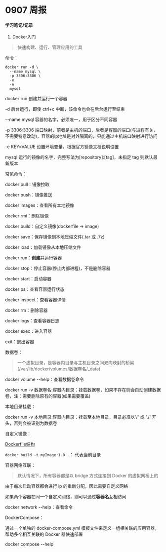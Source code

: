 # 0907 周报

#### 学习笔记/记录

1. Docker入门

> 快速构建、运行、管理应用的工具

命令：
```shell
docker run -d \
  --name mysql \
  -p 3306:3306 \
  -e
  -e
  mysql
```
docker run  创建并运行一个容器

-d 后台运行，即使 ctrl+c 中断，该命令也会在后台运行至结束

--name mysql 容器的名字，必须唯一，用于区分不同容器

-p 3306:3306 端口映射，前者是主机的端口，后者是容器的端口(与进程有关，不需要特意改动)，容器的ip地址是对外隔离的，只能通过主机端口映射进行访问

-e KEY=VALUE 设置环境变量，根据官方镜像文档说明设置

mysql 运行的镜像的名字，完整写法为[repository]:[tag]，未指定 tag 则默认最新版本

常见命令：

docker pull：镜像拉取

docker push：镜像推送

docker images：查看所有本地镜像

docker rmi：删除镜像

docker build：自定义镜像(dockerfile -> image)

docker save：保存镜像到本地压缩文件(.tar 或 .7z)

docker load：加载镜像从本地压缩文件

docker run：**创建**并运行容器

docker stop：停止容器(停止内部进程)，不是删除容器

docker start：启动容器

docker ps：查看容器运行状态

docker inspect：查看容器详情

docker rm：删除容器

docker logs：查看容器日志

docker exec：进入容器

exit：退出容器

数据卷：

> 一个虚拟目录，是容器内目录与主机目录之间双向映射的桥梁(/var/lib/docker/volumes/数据卷名/_data)

docker volume --help：查看数据卷命令

docker run -v 数据卷名:容器内目录：挂载数据卷，如果不存在则会自动创建数据卷，注：需要删除原有的容器(如果需要覆盖)

本地目录挂载：

docker run -v 本地目录:容器内目录：挂载至本地目录，目录必须以'/' 或 './' 开头，否则会被识别为数据卷

自定义镜像：

[Dockerfile结构](https://docs.docker.com/reference/dockerfile/)

`docker build -t myImage:1.0 .`：.代表当前目录

容器网络互联：

> 默认情况下，所有容器都是以 bridge 方式连接到 Docker 的虚拟网桥上的

由于每次启动容器都会进行 ip 的重新分配，因此需要自定义网络

如果两个容器在同一个自定义网络，则可以通过**容器名**互相访问

docker network --help：查看命令

DockerCompose：

通过一个单独的 docker-compose.yml 模板文件来定义一组相关联的应用容器，帮助多个相互关联的 Docker 器快速部署

docker compose --help